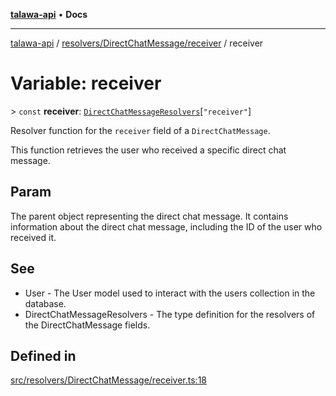 [**talawa-api**](../../../../README.md) • **Docs**

***

[talawa-api](../../../../modules.md) / [resolvers/DirectChatMessage/receiver](../README.md) / receiver

# Variable: receiver

\> `const` **receiver**: [`DirectChatMessageResolvers`](../../../../types/generatedGraphQLTypes/type-aliases/DirectChatMessageResolvers.md)\[`"receiver"`\]

Resolver function for the `receiver` field of a `DirectChatMessage`.

This function retrieves the user who received a specific direct chat message.

## Param

The parent object representing the direct chat message. It contains information about the direct chat message, including the ID of the user who received it.

## See

 - User - The User model used to interact with the users collection in the database.
 - DirectChatMessageResolvers - The type definition for the resolvers of the DirectChatMessage fields.

## Defined in

[src/resolvers/DirectChatMessage/receiver.ts:18](https://github.com/PalisadoesFoundation/talawa-api/blob/60937520d7a29ccf883a9c6a7c2d186bae92a81b/src/resolvers/DirectChatMessage/receiver.ts#L18)
